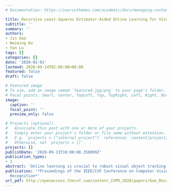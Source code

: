 ```yaml
---
# Documentation: https://sourcethemes.com/academic/docs/managing-content/

title: Recursive Least-Squares Estimator-Aided Online Learning for Visual Tracking
subtitle: ''
summary: ''
authors:
- Jin Gao
- Weiming Hu
- Yan Lu
tags: []
categories: []
date: '2020-01-01'
lastmod: 2020-09-14T02:08:08+08:00
featured: false
draft: false

# Featured image
# To use, add an image named `featured.jpg/png` to your page's folder.
# Focal points: Smart, Center, TopLeft, Top, TopRight, Left, Right, BottomLeft, Bottom, BottomRight.
image:
  caption: ''
  focal_point: ''
  preview_only: false

# Projects (optional).
#   Associate this post with one or more of your projects.
#   Simply enter your project's folder or file name without extension.
#   E.g. `projects = ["internal-project"]` references `content/project/deep-learning/index.md`.
#   Otherwise, set `projects = []`.
projects: []
publishDate: '2020-09-13T18:08:08.356099Z'
publication_types:
- 1
abstract: 'Online learning is crucial to robust visual object tracking as it can provide high discrimination power in the presence of background distractors. However, there are two contradictory factors affecting its successful deployment on the real visual tracking platform: the discrimination issue due to the challenges in vanilla gradient descent, which does not guarantee good convergence; the robustness issue due to over-fitting resulting from excessive update with limited memory size (the oldest samples are discarded). Despite many dedicated techniques proposed to somehow treat those issues, in this paper we take a new way to strike a compromise between them based on the recursive least-squares estimation (LSE) algorithm. After connecting each fully-connected layer with LSE separately via normal equations, we further propose an improved mini-batch stochastic gradient descent algorithm for fully-connected network learning with memory retention in a recursive fashion. This characteristic can spontaneously reduce the risk of over-fitting resulting from catastrophic forgetting in excessive online learning. Meanwhile, it can effectively improve convergence though the cost function is computed over all the training samples that the algorithm has ever seen. We realize this recursive LSE-aided online learning technique in the state-of-the-art RT-MDNet tracker, and the consistent improvements on four challenging benchmarks prove its efficiency without additional offline training and too much tedious work on parameter adjusting.'
publication: '*Proceedings of the IEEE/CVF Conference on Computer Vision and Pattern
  Recognition*'
url_pdf: http://openaccess.thecvf.com/content_CVPR_2020/papers/Gao_Recursive_Least-Squares_Estimator-Aided_Online_Learning_for_Visual_Tracking_CVPR_2020_paper.pdf
---
```

